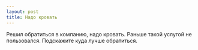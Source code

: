 ```yaml
---
layout: post 
title: Надо кровать 
--- 
```

Решил обратиться в компанию, надо кровать. Раньше такой услугой не пользовался. Подскажите куда лучше обратиться.